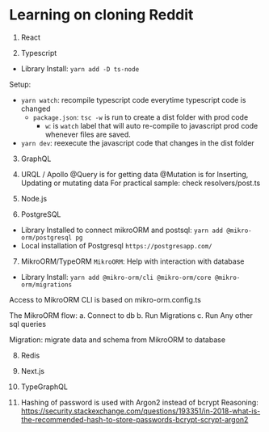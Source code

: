 # Learning on cloning Reddit


1. React

2. Typescript
- Library Install: `yarn add -D ts-node`

Setup:
- `yarn watch`: recompile typescript code everytime typescript code is changed
    - `package.json`: `tsc -w` is run to create a dist folder with prod code
        - `w`: is `watch` label that will auto re-compile to javascript prod code whenever files are saved.
- `yarn dev`: reexecute the javascript code that changes in the dist folder

3. GraphQL

4. URQL / Apollo
@Query is for getting data
@Mutation is for Inserting, Updating or mutating data
For practical sample: check resolvers/post.ts

5. Node.js

6. PostgreSQL
- Library Installed to connect mikroORM and postsql: `yarn add @mikro-orm/postgresql pg`
- Local installation of Postgresql `https://postgresapp.com/`

7. MikroORM/TypeORM
`MikroORM`: Help with interaction with database
- Library Install: `yarn add @mikro-orm/cli @mikro-orm/core @mikro-orm/migrations`

Access to MikroORM CLI is based on mikro-orm.config.ts

The MikroORM flow:
    a. Connect to db
    b. Run Migrations
    c. Run Any other sql queries

Migration: migrate data and schema from MikroORM to database

8. Redis

9. Next.js

10. TypeGraphQL

11. Hashing of password is used with Argon2 instead of bcrypt
Reasoning: https://security.stackexchange.com/questions/193351/in-2018-what-is-the-recommended-hash-to-store-passwords-bcrypt-scrypt-argon2 

